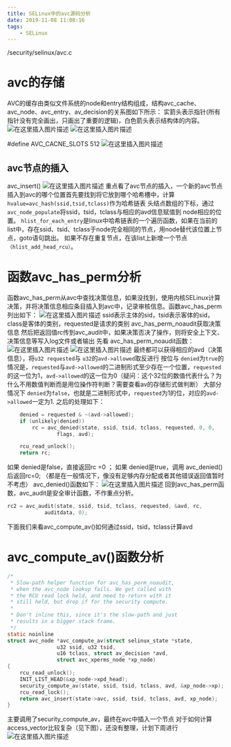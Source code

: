 ```yaml
---
title: SELinux中的avc源码分析
date: 2019-11-08 11:08:16
tags:
	- SELinux
---
```


/security/selinux/avc.c

<!--more-->

# avc的存储
AVC的缓存由类似文件系统的node和entry结构组成，结构avc_cache、avc_node、avc_entry、av_decision的关系图如下所示：
实箭头表示指针(所有指针没有完全画出，只画出了重要的逻辑)，白色箭头表示结构体的内容。
![在这里插入图片描述](https://gitee.com/liying000/blogimg/raw/master/20191108090214403.png)
![在这里插入图片描述](https://img-blog.csdnimg.cn/20191108090420513.png?)

#define AVC_CACNE_SLOTS  512
![在这里插入图片描述](https://gitee.com/liying000/blogimg/raw/master/2019110720170651.png)

## avc节点的插入
avc_insert()
![在这里插入图片描述](https://gitee.com/liying000/blogimg/raw/master/20191108104028882.png)
重点看了avc节点的插入，一个新的avc节点插入到avc的哪个位置首先要找到将它放到哪个哈希槽中，计算 `hvalue=avc_hash(ssid,tsid,tclass)`作为哈希链表 头结点数组的下标，通过`avc_node_populate`将ssid，tsid，tclass与相应的avd信息赋值到 node相应的位置。
`hlist_for_each_entry`是linux中哈希链表的一个遍历函数，如果在当前的list中，存在ssid、tsid、tclass于node完全相同的节点，用node替代该位置上节点，goto语句跳出。
如果不存在重复节点，在该list上新增一个节点`（hlist_add_head_rcu）`。

# 函数avc_has_perm分析
函数avc_has_perm从avc中查找决策信息，如果没找到，使用内核SELinux计算决策，并将决策信息相应条目插入到avc中，记录审核信息。函数avc_has_perm列出如下：
![在这里插入图片描述](https://gitee.com/liying000/blogimg/raw/master/20191107170208878.png)
ssid表示主体的sid，tsid表示客体的sid，class是客体的类别，requested是请求的类别
avc_has_perm_noaudit获取决策信息
然后把返回值rc传到avc_audit中，如果决策否决了操作，则将安全上下文、决策信息等写入log文件或者输出
先看 avc_has_perm_noaudit函数：
![在这里插入图片描述](https://gitee.com/liying000/blogimg/raw/master/20191107161151131.png)
![在这里插入图片描述](https://gitee.com/liying000/blogimg/raw/master/20191107165906523.png)
最终都可以获得相应的avd（决策信息），将`u32 requested`与 `u32`的`avd->allowed`取反进行 按位与
`denied`为`true`的情况是，`requested`与`avd->allowed`的二进制形式至少存在一个位置，`requested`的这一位为1，`avd->allowed`的这一位为0（疑问：这个32位的数值代表什么？为什么不用数值判断而是用位操作符判断？需要查看av的存储形式做判断）
大部分情况下 `denied`为`false`，也就是二进制形式中，`requested`为1的位，对应的`avd->allowed`一定为1.
之后的处理如下：

```c
	denied = requested & ~(avd->allowed);                        
	if (unlikely(denied))                         
		rc = avc_denied(state, ssid, tsid, tclass, requested, 0, 0,
				flags, avd);

	rcu_read_unlock();
	return rc;
```
如果 denied是false，直接返回rc =0 ；
如果 denied是true，调用 avc_denied()后返回rc=0;
（都是在一般情况下，像没有足够内存分配或者其他错误返回值暂时不考虑）
avc_denied()函数如下：
![在这里插入图片描述](https://gitee.com/liying000/blogimg/raw/master/20191108162518610.png)
回到avc_has_perm函数，avc_audit是安全审计函数，不作重点分析。

```c
rc2 = avc_audit(state, ssid, tsid, tclass, requested, &avd, rc,
			auditdata, 0);
```
下面我们来看avc_compute_av()如何通过ssid，tsid，tclass计算avd
# avc_compute_av()函数分析

```c
/*
 * Slow-path helper function for avc_has_perm_noaudit,
 * when the avc_node lookup fails. We get called with
 * the RCU read lock held, and need to return with it
 * still held, but drop if for the security compute.
 *
 * Don't inline this, since it's the slow-path and just
 * results in a bigger stack frame.
 */
static noinline
struct avc_node *avc_compute_av(struct selinux_state *state,
				u32 ssid, u32 tsid,
				u16 tclass, struct av_decision *avd,
				struct avc_xperms_node *xp_node)
{
	rcu_read_unlock();
	INIT_LIST_HEAD(&xp_node->xpd_head);
	security_compute_av(state, ssid, tsid, tclass, avd, &xp_node->xp);
	rcu_read_lock();
	return avc_insert(state->avc, ssid, tsid, tclass, avd, xp_node);
}
```
主要调用了security_compute_av，最终在avc中插入一个节点
对于如何计算access_vector比较复杂（见下图），还没有整理，计划下周进行
![在这里插入图片描述](https://gitee.com/liying000/blogimg/raw/master/20191107200032844.png)